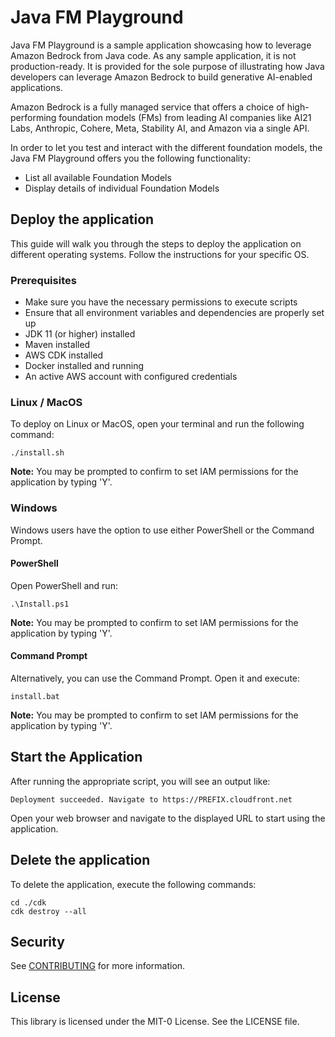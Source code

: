 # Java FM Playground

Java FM Playground is a sample application showcasing how to leverage Amazon Bedrock from Java code. 
As any sample application, it is not production-ready. It is provided for the sole purpose of illustrating 
how Java developers can leverage Amazon Bedrock to build generative AI-enabled applications.

Amazon Bedrock is a fully managed service that offers a choice of high-performing foundation models (FMs) from 
leading AI companies like AI21 Labs, Anthropic, Cohere, Meta, Stability AI, and Amazon via a single API.

In order to let you test and interact with the different foundation models, the Java FM Playground offers you
the following functionality:

- List all available Foundation Models
- Display details of individual Foundation Models

## Deploy the application

This guide will walk you through the steps to deploy the application on different operating systems.
Follow the instructions for your specific OS.

### Prerequisites
- Make sure you have the necessary permissions to execute scripts
- Ensure that all environment variables and dependencies are properly set up
- JDK 11 (or higher) installed
- Maven installed
- AWS CDK installed
- Docker installed and running
- An active AWS account with configured credentials

### Linux / MacOS
To deploy on Linux or MacOS, open your terminal and run the following command:

```
./install.sh
```

**Note:** You may be prompted to confirm to set IAM permissions for the application by typing 'Y'.

### Windows

Windows users have the option to use either PowerShell or the Command Prompt.

#### PowerShell

Open PowerShell and run:

```
.\Install.ps1
```

**Note:** You may be prompted to confirm to set IAM permissions for the application by typing 'Y'.

#### Command Prompt

Alternatively, you can use the Command Prompt. Open it and execute:

```
install.bat
```

**Note:** You may be prompted to confirm to set IAM permissions for the application by typing 'Y'.

## Start the Application
After running the appropriate script, you will see an output like:

```
Deployment succeeded. Navigate to https://PREFIX.cloudfront.net
```

Open your web browser and navigate to the displayed URL to start using the application.

## Delete the application

To delete the application, execute the following commands:

```     
cd ./cdk
cdk destroy --all
```

## Security

See [CONTRIBUTING](CONTRIBUTING.md#security-issue-notifications) for more information.

## License

This library is licensed under the MIT-0 License. See the LICENSE file.